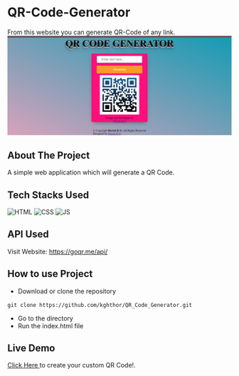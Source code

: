 # QR-Code-Generator
From this website you can generate QR-Code of any link.
<img src="https://github.com/kghthor/QR_Code_Generator/blob/master/Screenshots/output_View.png" alt="Project preview">
## About The Project

A simple web application which will generate a QR Code.

## Tech Stacks Used


![HTML](https://img.shields.io/badge/html5%20-%23E34F26.svg?&style=for-the-badge&logo=html5&logoColor=white)
![CSS](https://img.shields.io/badge/css3%20-%231572B6.svg?&style=for-the-badge&logo=css3&logoColor=white)
![JS](https://img.shields.io/badge/javascript%20-%23323330.svg?&style=for-the-badge&logo=javascript&logoColor=%23F7DF1E)

## API Used

Visit Website: https://goqr.me/api/

## How to use Project


- Download or clone the repository

```
git clone https://github.com/kghthor/QR_Code_Generator.git
```

- Go to the directory
- Run the index.html file

## Live Demo
<a target="_blank" href="https://kghthor.github.io/QR_Code_Generator/"> Click Here </a> to create your custom QR Code!.
